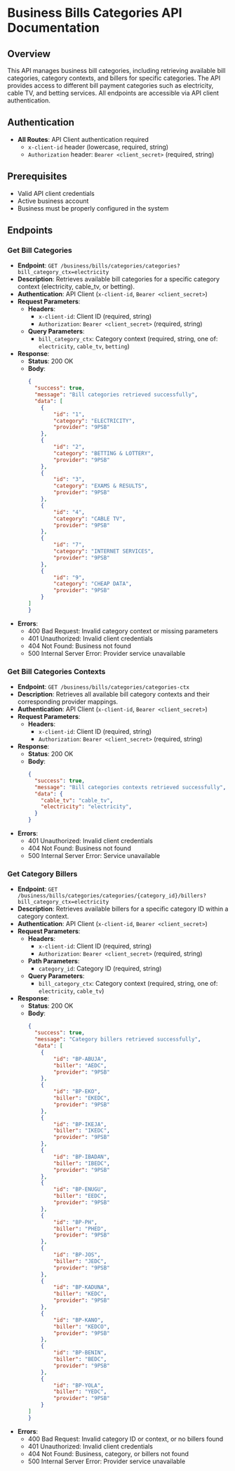 # Business Bills Categories API Documentation

## Overview
This API manages business bill categories, including retrieving available bill categories, category contexts, and billers for specific categories. The API provides access to different bill payment categories such as electricity, cable TV, and betting services. All endpoints are accessible via API client authentication.

## Authentication
- **All Routes**: API Client authentication required
  - `x-client-id` header (lowercase, required, string)
  - `Authorization` header: `Bearer <client_secret>` (required, string)

## Prerequisites
- Valid API client credentials
- Active business account
- Business must be properly configured in the system

## Endpoints

### Get Bill Categories
- **Endpoint**: `GET /business/bills/categories/categories?bill_category_ctx=electricity`
- **Description**: Retrieves available bill categories for a specific category context (electricity, cable_tv, or betting).
- **Authentication**: API Client (`x-client-id`, `Bearer <client_secret>`)
- **Request Parameters**:
  - **Headers**:
    - `x-client-id`: Client ID (required, string)
    - `Authorization`: `Bearer <client_secret>` (required, string)
  - **Query Parameters**:
    - `bill_category_ctx`: Category context (required, string, one of: `electricity`, `cable_tv`, `betting`)
- **Response**:
  - **Status**: 200 OK
  - **Body**:
    ```json
    {
      "success": true,
      "message": "Bill categories retrieved successfully",
      "data": [
        {
            "id": "1",
            "category": "ELECTRICITY",
            "provider": "9PSB"
        },
        {
            "id": "2",
            "category": "BETTING & LOTTERY",
            "provider": "9PSB"
        },
        {
            "id": "3",
            "category": "EXAMS & RESULTS",
            "provider": "9PSB"
        },
        {
            "id": "4",
            "category": "CABLE TV",
            "provider": "9PSB"
        },
        {
            "id": "7",
            "category": "INTERNET SERVICES",
            "provider": "9PSB"
        },
        {
            "id": "9",
            "category": "CHEAP DATA",
            "provider": "9PSB"
        }
    ]
    }
    ```
- **Errors**:
  - 400 Bad Request: Invalid category context or missing parameters
  - 401 Unauthorized: Invalid client credentials
  - 404 Not Found: Business not found
  - 500 Internal Server Error: Provider service unavailable

### Get Bill Categories Contexts
- **Endpoint**: `GET /business/bills/categories/categories-ctx`
- **Description**: Retrieves all available bill category contexts and their corresponding provider mappings.
- **Authentication**: API Client (`x-client-id`, `Bearer <client_secret>`)
- **Request Parameters**:
  - **Headers**:
    - `x-client-id`: Client ID (required, string)
    - `Authorization`: `Bearer <client_secret>` (required, string)
- **Response**:
  - **Status**: 200 OK
  - **Body**:
    ```json
    {
      "success": true,
      "message": "Bill categories contexts retrieved successfully",
      "data": {
        "cable_tv": "cable_tv",
        "electricity": "electricity",
      }
    }
    ```
- **Errors**:
  - 401 Unauthorized: Invalid client credentials
  - 404 Not Found: Business not found
  - 500 Internal Server Error: Service unavailable

### Get Category Billers
- **Endpoint**: `GET /business/bills/categories/categories/{category_id}/billers?bill_category_ctx=electricity`
- **Description**: Retrieves available billers for a specific category ID within a category context.
- **Authentication**: API Client (`x-client-id`, `Bearer <client_secret>`)
- **Request Parameters**:
  - **Headers**:
    - `x-client-id`: Client ID (required, string)
    - `Authorization`: `Bearer <client_secret>` (required, string)
  - **Path Parameters**:
    - `category_id`: Category ID (required, string)
  - **Query Parameters**:
    - `bill_category_ctx`: Category context (required, string, one of: `electricity`, `cable_tv`)
- **Response**:
  - **Status**: 200 OK
  - **Body**:
    ```json
    {
      "success": true,
      "message": "Category billers retrieved successfully",
      "data": [
        {
            "id": "BP-ABUJA",
            "biller": "AEDC",
            "provider": "9PSB"
        },
        {
            "id": "BP-EKO",
            "biller": "EKEDC",
            "provider": "9PSB"
        },
        {
            "id": "BP-IKEJA",
            "biller": "IKEDC",
            "provider": "9PSB"
        },
        {
            "id": "BP-IBADAN",
            "biller": "IBEDC",
            "provider": "9PSB"
        },
        {
            "id": "BP-ENUGU",
            "biller": "EEDC",
            "provider": "9PSB"
        },
        {
            "id": "BP-PH",
            "biller": "PHED",
            "provider": "9PSB"
        },
        {
            "id": "BP-JOS",
            "biller": "JEDC",
            "provider": "9PSB"
        },
        {
            "id": "BP-KADUNA",
            "biller": "KEDC",
            "provider": "9PSB"
        },
        {
            "id": "BP-KANO",
            "biller": "KEDCO",
            "provider": "9PSB"
        },
        {
            "id": "BP-BENIN",
            "biller": "BEDC",
            "provider": "9PSB"
        },
        {
            "id": "BP-YOLA",
            "biller": "YEDC",
            "provider": "9PSB"
        }
    ]
    }
    ```
- **Errors**:
  - 400 Bad Request: Invalid category ID or context, or no billers found
  - 401 Unauthorized: Invalid client credentials
  - 404 Not Found: Business, category, or billers not found
  - 500 Internal Server Error: Provider service unavailable


